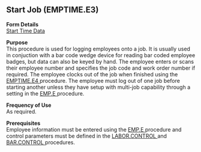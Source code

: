 ##  Start Job (EMPTIME.E3)

<PageHeader />

**Form Details**  
[ Start Time Data ](EMPTIME-E3-1/README.md)   

**Purpose**  
This procedure is used for logging employees onto a job. It is usually used in conjuction with a bar code wedge device for reading bar coded employee badges, but data can also be keyed by hand. The employee enters or scans their employee number and specifies the job code and work order number if required. The employee clocks out of the job when finished using the [ EMPTIME.E4 ](EMPTIME-E4/README.md) procedure. The employee must log out of one job before starting another unless they have setup with multi-job capability through a setting in the [ EMP.E ](../EMP-E/README.md) procedure. 

**Frequency of Use**  
As required.

**Prerequisites**  
Employee information must be entered using the [ EMP.E ](../EMP-E/README.md) procedure and control parameters must be defined in the [ LABOR.CONTROL ](../LABOR-CONTROL/README.md) and [ BAR.CONTROL ](../BAR-CONTROL/README.md) procedures. 

<badge text= "Version 8.10.57" vertical="middle" />

<PageFooter />